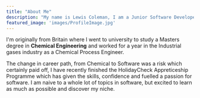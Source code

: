 ```yaml
---
title: "About Me"
description: "My name is Lewis Coleman, I am a Junior Software Developer working in  Munich, Germany for HolidayCheck. "
featured_image: 'images/ProfileImage.jpg'
---
```


I'm originally from Britain where I went to university to study a Masters degree in **Chemical Engineering** and worked for a year in the Industrial gases industry as a Chemical Process Engineer.

The change in career path, from Chemical to Software was a risk which certainly paid off, I have recently finished the HolidayCheck Appreticeship Programme which has given the skills, confidence and fuelled a passion for software. I am naive to a whole lot of topics in software, but excited to learn as much as possible and discover my niche.

